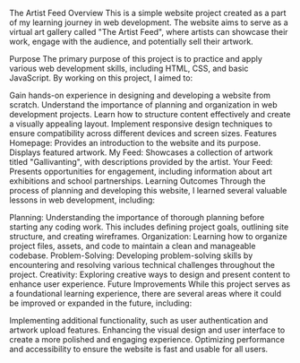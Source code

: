 The Artist Feed
Overview
This is a simple website project created as a part of my learning journey in web development. The website aims to serve as a virtual art gallery called "The Artist Feed", where artists can showcase their work, engage with the audience, and potentially sell their artwork.

Purpose
The primary purpose of this project is to practice and apply various web development skills, including HTML, CSS, and basic JavaScript. By working on this project, I aimed to:

Gain hands-on experience in designing and developing a website from scratch.
Understand the importance of planning and organization in web development projects.
Learn how to structure content effectively and create a visually appealing layout.
Implement responsive design techniques to ensure compatibility across different devices and screen sizes.
Features
Homepage: Provides an introduction to the website and its purpose. Displays featured artwork.
My Feed: Showcases a collection of artwork titled "Gallivanting", with descriptions provided by the artist.
Your Feed: Presents opportunities for engagement, including information about art exhibitions and school partnerships.
Learning Outcomes
Through the process of planning and developing this website, I learned several valuable lessons in web development, including:

Planning: Understanding the importance of thorough planning before starting any coding work. This includes defining project goals, outlining site structure, and creating wireframes.
Organization: Learning how to organize project files, assets, and code to maintain a clean and manageable codebase.
Problem-Solving: Developing problem-solving skills by encountering and resolving various technical challenges throughout the project.
Creativity: Exploring creative ways to design and present content to enhance user experience.
Future Improvements
While this project serves as a foundational learning experience, there are several areas where it could be improved or expanded in the future, including:

Implementing additional functionality, such as user authentication and artwork upload features.
Enhancing the visual design and user interface to create a more polished and engaging experience.
Optimizing performance and accessibility to ensure the website is fast and usable for all users.
